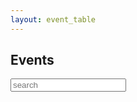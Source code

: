 ```yaml
---
layout: event_table
---
```


## <span class="glyphicon glyphicon-calendar"></span> Events

<input id="fullTableFilter" type="text" placeholder="search">

<div id="fullTable"></div>
